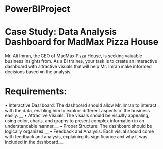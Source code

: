 # PowerBIProject
# Case Study: Data Analysis Dashboard for MadMax Pizza House 

Mr. Ali Imran, the CEO of MadMax Pizza House, is seeking valuable business insights from. As a BI trainee, your task is to create an interactive dashboard with attractive visuals that will help Mr. Imran make informed decisions based on the analysis.

# Requirements:
•	Interactive Dashboard: The dashboard should allow Mr. Imran to interact with the data, enabling him to explore different aspects of the business easily. __
•	Attractive Visuals: The visuals should be visually appealing, using color, charts, and graphs to present complex information in an understandable manner.__
•	Proper Structure: The dashboard should be logically organized.__
•	Feedback and Analysis: Each visual should come with feedback and analysis, explaining its significance and why it was included in the dashboard.__
